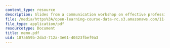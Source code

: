 ```yaml
---
content_type: resource
description: Slides from a communication workshop on effective professional writing.
file: /media/https%3A/open-learning-course-data-rc.s3.amazonaws.com/11-201-gateway-planning-action-fall-2007/187a659b2da3712a3e6140423fbef9a3_memo.pdf
file_type: application/pdf
resourcetype: Document
title: memo.pdf
uid: 187a659b-2da3-712a-3e61-40423fbef9a3
---
```

